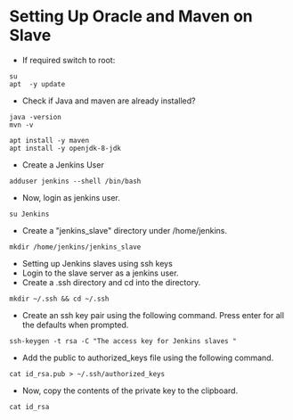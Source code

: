 # Setting Up Oracle and Maven on Slave

- If required switch to root:
```
su
apt  -y update
```

- Check if Java and maven are already installed?
```
java -version
mvn -v

apt install -y maven
apt install -y openjdk-8-jdk
```

- Create a Jenkins User
```
adduser jenkins --shell /bin/bash
```

- Now, login as jenkins user.
```
su Jenkins
```

- Create a "jenkins_slave" directory under /home/jenkins.
```
mkdir /home/jenkins/jenkins_slave
```

- Setting up Jenkins slaves using ssh keys
- Login to the slave server as a jenkins user.
- Create a .ssh directory and cd into the directory.
```
mkdir ~/.ssh && cd ~/.ssh
```

- Create an ssh key pair using the following command. Press enter for all the defaults when prompted.
```
ssh-keygen -t rsa -C "The access key for Jenkins slaves "
```

- Add the public to authorized_keys file using the following command.
```
cat id_rsa.pub > ~/.ssh/authorized_keys
```

- Now, copy the contents of the private key to the clipboard.
```
cat id_rsa
```
